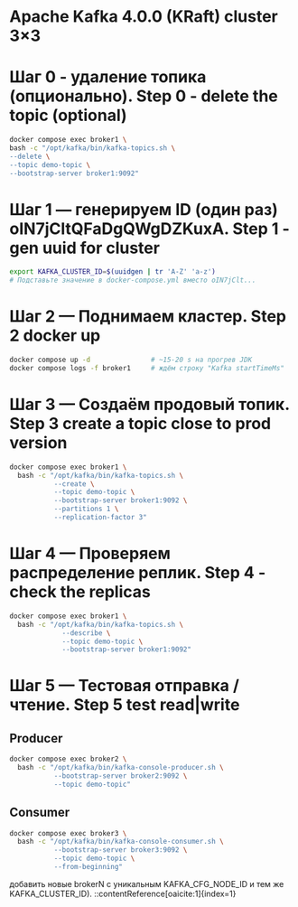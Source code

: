 # Apache Kafka 4.0.0 (KRaft) cluster 3×3

# Шаг 0 - удаление топика (опционально). Step 0 - delete the topic (optional)
```bash
docker compose exec broker1 \
bash -c "/opt/kafka/bin/kafka-topics.sh \
--delete \
--topic demo-topic \
--bootstrap-server broker1:9092"
```

# Шаг 1 — генерируем ID (один раз) oIN7jCltQFaDgQWgDZKuxA. Step 1 - gen uuid for cluster 
```bash
export KAFKA_CLUSTER_ID=$(uuidgen | tr 'A-Z' 'a-z')
# Подставьте значение в docker-compose.yml вместо oIN7jClt...
```

#  Шаг 2 — Поднимаем кластер. Step 2 docker up
```bash
docker compose up -d               # ~15-20 s на прогрев JDK
docker compose logs -f broker1     # ждём строку "Kafka startTimeMs"
```
# Шаг 3 — Создаём продовый топик. Step 3 create a topic close to prod version
```bash
docker compose exec broker1 \
  bash -c "/opt/kafka/bin/kafka-topics.sh \
           --create \
           --topic demo-topic \
           --bootstrap-server broker1:9092 \
           --partitions 1 \
           --replication-factor 3"
```

# Шаг 4 — Проверяем распределение реплик. Step 4 - check the replicas
```bash
docker compose exec broker1 \
  bash -c "/opt/kafka/bin/kafka-topics.sh \
             --describe \
             --topic demo-topic \
             --bootstrap-server broker1:9092"

```
# Шаг 5 — Тестовая отправка / чтение. Step 5 test read|write

## Producer
```bash
docker compose exec broker2 \
  bash -c "/opt/kafka/bin/kafka-console-producer.sh \
           --bootstrap-server broker2:9092 \
           --topic demo-topic"
```

## Consumer
```bash
docker compose exec broker3 \
  bash -c "/opt/kafka/bin/kafka-console-consumer.sh \
           --bootstrap-server broker3:9092 \
           --topic demo-topic \
           --from-beginning"
```

добавить новые brokerN с уникальным KAFKA_CFG_NODE_ID и тем же KAFKA_CLUSTER_ID).
::contentReference[oaicite:1]{index=1}
